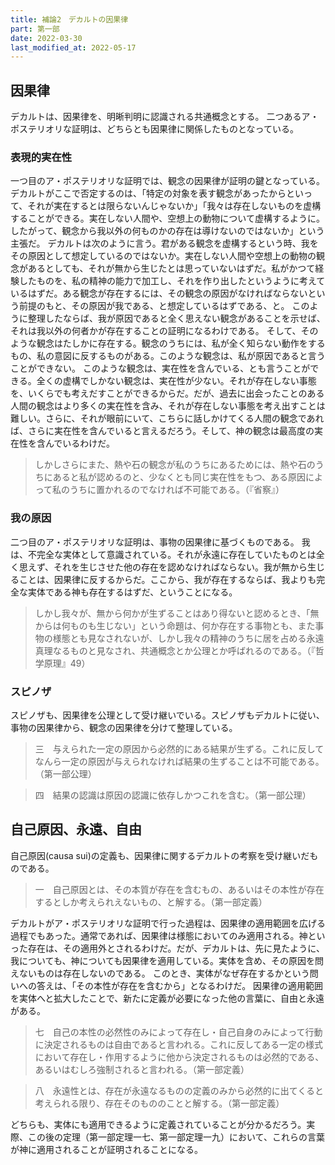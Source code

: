 ```yaml
---
title: 補論2　デカルトの因果律
part: 第一部
date: 2022-03-30
last_modified_at: 2022-05-17
---
```


## 因果律

デカルトは、因果律を、明晰判明に認識される共通概念とする。
二つあるア・ポステリオリな証明は、どちらとも因果律に関係したものとなっている。

### 表現的実在性

一つ目のア・ポステリオリな証明では、観念の因果律が証明の鍵となっている。
デカルトがここで否定するのは、「特定の対象を表す観念があったからといって、それが実在するとは限らないんじゃないか」「我々は存在しないものを虚構することができる。実在しない人間や、空想上の動物について虚構するように。したがって、観念から我以外の何ものかの存在は導けないのではないか」という主張だ。
デカルトは次のように言う。君がある観念を虚構するという時、我をその原因として想定しているのではないか。実在しない人間や空想上の動物の観念があるとしても、それが無から生じたとは思っていないはずだ。私がかつて経験したものを、私の精神の能力で加工し、それを作り出したというように考えているはずだ。ある観念が存在するには、その観念の原因がなければならないという前提のもと、その原因が我である、と想定しているはずである、と。
このように整理したならば、我が原因であると全く思えない観念があることを示せば、それは我以外の何者かが存在することの証明になるわけである。
そして、そのような観念はたしかに存在する。観念のうちには、私が全く知らない動作をするもの、私の意図に反するものがある。このような観念は、私が原因であると言うことができない。
このような観念は、実在性を含んでいる、とも言うことができる。全くの虚構でしかない観念は、実在性が少ない。それが存在しない事態を、いくらでも考えだすことができるからだ。だが、過去に出会ったことのある人間の観念はより多くの実在性を含み、それが存在しない事態を考え出すことは難しい。さらに、それが眼前にいて、こちらに話しかけてくる人間の観念であれば、さらに実在性を含んでいると言えるだろう。そして、神の観念は最高度の実在性を含んでいるわけだ。

>しかしさらにまた、熱や石の観念が私のうちにあるためには、熱や石のうちにあると私が認めるのと、少なくとも同じ実在性をもつ、ある原因によって私のうちに置かれるのでなければ不可能である。（『省察』）

### 我の原因

二つ目のア・ポステリオリな証明は、事物の因果律に基づくものである。
我は、不完全な実体として意識されている。それが永遠に存在していたものとは全く思えず、それを生じさせた他の存在を認めなければならない。我が無から生じることは、因果律に反するからだ。ここから、我が存在するならば、我よりも完全な実体である神も存在するはずだ、ということになる。

>しかし我々が、無から何かが生ずることはあり得ないと認めるとき、「無からは何ものも生じない」という命題は、何か存在する事物とも、また事物の様態とも見なされないが、しかし我々の精神のうちに居を占める永遠真理なるものと見なされ、共通概念とか公理とか呼ばれるのである。（『哲学原理』49）

### スピノザ

スピノザも、因果律を公理として受け継いでいる。スピノザもデカルトに従い、事物の因果律から、観念の因果律を分けて整理している。

>三　与えられた一定の原因から必然的にある結果が生ずる。これに反してなんら一定の原因が与えられなければ結果の生ずることは不可能である。（第一部公理）

>四　結果の認識は原因の認識に依存しかつこれを含む。（第一部公理）

## 自己原因、永遠、自由

自己原因(causa sui)の定義も、因果律に関するデカルトの考察を受け継いだものである。

>一　自己原因とは、その本質が存在を含むもの、あるいはその本性が存在するとしか考えられえないもの、と解する。（第一部定義）

デカルトがア・ポステリオリな証明で行った過程は、因果律の適用範囲を広げる過程でもあった。通常であれば、因果律は様態においてのみ適用される。神といった存在は、その適用外とされるわけだ。だが、デカルトは、先に見たように、我についても、神についても因果律を適用している。実体を含め、その原因を問えないものは存在しないのである。
このとき、実体がなぜ存在するかという問いへの答えは、「その本性が存在を含むから」となるわけだ。
因果律の適用範囲を実体へと拡大したことで、新たに定義が必要になった他の言葉に、自由と永遠がある。

>七　自己の本性の必然性のみによって存在し・自己自身のみによって行動に決定されるものは自由であると言われる。これに反してある一定の様式において存在し・作用するように他から決定されるものは必然的である、あるいはむしろ強制されると言われる。（第一部定義）

>八　永遠性とは、存在が永遠なるものの定義のみから必然的に出てくると考えられる限り、存在そのもののことと解する。（第一部定義）

どちらも、実体にも適用できるように定義されていることが分かるだろう。実際、この後の定理（第一部定理一七、第一部定理一九）において、これらの言葉が神に適用されることが証明されることになる。
